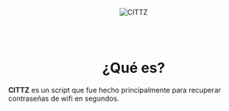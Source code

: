 <p align="center">
<img src="https://imgur.com/t8H61TE.jpg" title="CITTZ">
</p>

<br/>
<br/>
<center><h1>¿Qué es?</h1></center>
<b>CITTZ</b> es un script que fue hecho principalmente para recuperar contraseñas de wifi en segundos.

